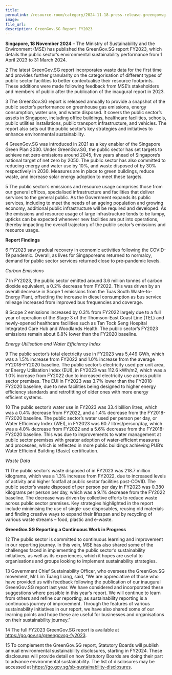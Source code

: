 ```yaml
---  
title: 
permalink: /resource-room/category/2024-11-18-press-release-greengovsg-report-fy2023
image:  
file_url:  
description: GreenGov.SG Report FY2023
--- 
```


**Singapore, 18 November 2024** – The Ministry of Sustainability and the Environment (MSE) has published the GreenGov.SG report FY2023, which details the public sector’s environmental sustainability performance from 1 April 2023 to 31 March 2024.  

2 The latest GreenGov.SG report incorporates waste data for the first time and provides further granularity on the categorisation of different types of public sector facilities to better contextualise their resource footprints. These additions were made following feedback from MSE’s stakeholders and members of public after the publication of the inaugural report in 2023.  

3 The GreenGov.SG report is released annually to provide a snapshot of the public sector’s performance on greenhouse gas emissions, energy consumption, water use, and waste disposed. It covers the public sector’s assets in Singapore, including office buildings, healthcare facilities, schools, public utilities installations, public transport infrastructure, and vehicles. The report also sets out the public sector’s key strategies and initiatives to enhance environmental sustainability.  

4 GreenGov.SG was introduced in 2021 as a key enabler of the Singapore Green Plan 2030. Under GreenGov.SG, the public sector has set targets to achieve net zero emissions around 2045, five years ahead of Singapore’s national target of net zero by 2050. The public sector has also committed to reducing energy and water use by 10%, and waste disposed of by 30% respectively in 2030. Measures are in place to green buildings, reduce waste, and increase solar energy adoption to meet these targets.  

5 The public sector’s emissions and resource usage comprises those from our general offices, specialised infrastructure and facilities that deliver services to the general public. As the Government expands its public services, including to meet the needs of an ageing population and growing economy, additional public infrastructure will be required and developed. As the emissions and resource usage of large infrastructure tends to be lumpy, upticks can be expected whenever new facilities are put into operations, thereby impacting the overall trajectory of the public sector’s emissions and resource usage.  

**Report Findings**  

6 FY2023 saw gradual recovery in economic activities following the COVID-19 pandemic. Overall, as lives for Singaporeans returned to normalcy, demand for public sector services returned close to pre-pandemic levels.  

_Carbon Emissions_  

7 In FY2023, the public sector emitted around 3.6 million tonnes of carbon dioxide equivalent, a 0.2% decrease from FY2022. This was driven by an overall decrease in Scope 1 emissions from the Tuas South Waste-to-Energy Plant, offsetting the increase in diesel consumption as bus service mileage increased from improved bus frequencies and coverage.   

8 Scope 2 emissions increased by 0.3% from FY2022 largely due to a full year of operation of the Stage 3 of the Thomson-East Coast Line (TEL) and newly-opened healthcare facilities such as Tan Tock Seng Hospital Integrated Care Hub and Woodlands Health. The public sector’s FY2023 emissions remain about 6.8% lower than the FY2020 baseline.  

_Energy Utilisation and Water Efficiency Index_  

9 The public sector’s total electricity use in FY2023 was 5,449 GWh, which was a 1.5% increase from FY2022 and 1.0% increase from the average FY2018-FY2020 baseline. The public sector’s electricity used per unit area, or Energy Utilisation Index (EUI), in FY2023 was 112.6 kWh/m2, which was a 1.0% increase from FY2022 due to increased electricity use across public sector premises. The EUI in FY2023 was 3.7% lower than the FY2018-FY2020 baseline, due to new facilities being designed to higher energy efficiency standards and retrofitting of older ones with more energy efficient systems.  

10 The public sector’s water use in FY2023 was 33.4 billion litres, which was a 0.4% decrease from FY2022, and a 1.4% decrease from the FY2018-FY2020 baseline. The public sector’s water used per person per day, or Water Efficiency Index (WEI), in FY2023 was 60.7 litres/person/day, which was a 4.0% decrease from FY2022 and a 5.6% decrease from the FY2018-FY2020 baseline. This was due to improvements to water management at public sector premises with greater adoption of water-efficient measures and processes, which is reflected in more public buildings achieving PUB’s Water Efficient Building (Basic) certification.  

_Waste Data_  

11 The public sector’s waste disposed of in FY2023 was 218.7 million kilograms, which was a 1.3% increase from FY2022, due to increased levels of activity and higher footfall at public sector facilities post-COVID. The public sector’s waste disposed of per person per day in FY2023 was 0.380 kilograms per person per day, which was a 9.1% decrease from the FY2022 baseline. The decrease was driven by collective efforts to reduce waste across public sector premises. Key strategies highlighted in the report include minimising the use of single-use disposables, reusing old materials and finding creative ways to expand their lifespan and by recycling of various waste streams – food, plastic and e-waste.  

**GreenGov.SG Reporting a Continuous Work in Progress**  

12 The public sector is committed to continuous learning and improvement in our reporting journey. In this vein, MSE has also shared some of the challenges faced in implementing the public sector’s sustainability initiatives, as well as its experiences, which it hopes are useful to organisations and groups looking to implement sustainability strategies.  

13 Government Chief Sustainability Officer, who oversees the GreenGov.SG movement, Mr Lim Tuang Liang, said, “We are appreciative of those who have provided us with feedback following the publication of our inaugural GreenGov.SG report last year. We have considered and incorporated these suggestions where possible in this year’s report. We will continue to learn from others and refine our reporting, as sustainability reporting is a continuous journey of improvement. Through the features of various sustainability initiatives in our report, we have also shared some of our learning points and hope these are useful for businesses and organisations on their sustainability journey.”  

14 The full FY2023 GreenGov.SG report is available at https://go.gov.sg/greengovsg-fy2023.  

15 To complement the GreenGov.SG report, Statutory Boards will publish annual environmental sustainability disclosures, starting in FY2024. These disclosures will provide detail on how Statutory Boards are doing their part to advance environmental sustainability. The list of disclosures may be accessed at https://go.gov.sg/sb-sustainability-disclosures.  
